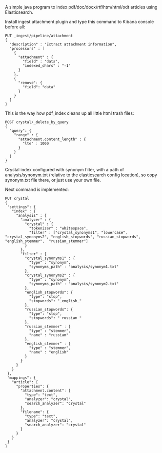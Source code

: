 A simple java program to index pdf/doc/docx/rtf/htm/html/odt articles using Elasticsearch.

Install ingest attachment plugin and type this command to Kibana console before all:
```
PUT _ingest/pipeline/attachment
{
  "description" : "Extract attachment information",
  "processors" : [
    {
      "attachment" : {
        "field" : "data",
        "indexed_chars" : "-1"
      }
    },
    {
      "remove": {
        "field": "data"
      }
    }
  ]
}
```
This is the way how pdf_index cleans up all little html trash files:
```
POST crystal/_delete_by_query
{
  "query": {
    "range" : {
      "attachment.content_length" : {
        "lte" : 1000
      }
    }
  }
}
```
 Crystal index configured with synonym filter,
 with a path of analysis/synonym.txt (relative to the elasticsearch config location),
 so copy synonym.txt file there, or just use your own file.

 Next command is implemented:
 ```
PUT crystal
{
  "settings": {
    "index" : {
      "analysis" : {
        "analyzer" : {
          "crystal" : {
            "tokenizer" : "whitespace",
            "filter" : ["crystal_synonyms1", "lowercase", "crystal_synonyms2", "english_stopwords", "russian_stopwords", "english_stemmer",  "russian_stemmer"]
          }
        },
        "filter" : {
          "crystal_synonyms1" : {
            "type" : "synonym",
            "synonyms_path" : "analysis/synonym1.txt"
          },
          "crystal_synonyms2" : {
            "type" : "synonym",
            "synonyms_path" : "analysis/synonym2.txt"
          },
          "english_stopwords": {
            "type": "stop",
            "stopwords": "_english_"
          },
          "russian_stopwords": {
            "type": "stop",
            "stopwords": "_russian_"
          },
          "russian_stemmer" : {
            "type" : "stemmer",
            "name" : "russian"
          },
          "english_stemmer" : {
            "type" : "stemmer",
            "name" : "english"
          }
        }
      }
    }
  },
  "mappings": {
    "article": {
      "properties": {
        "attachment.content": {
          "type": "text",
          "analyzer": "crystal",
          "search_analyzer": "crystal"
        },
        "filename": {
          "type": "text",
          "analyzer": "crystal",
          "search_analyzer": "crystal"
        }
      }
    }
  }
}
```
